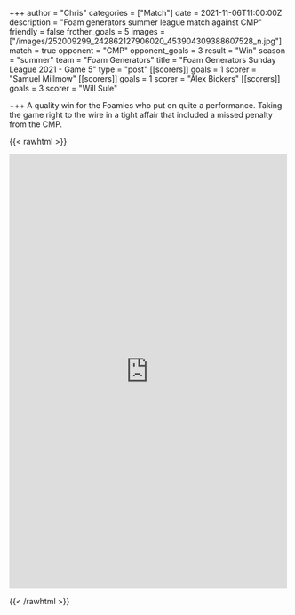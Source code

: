 +++
author = "Chris"
categories = ["Match"]
date = 2021-11-06T11:00:00Z
description = "Foam generators summer league match against CMP"
friendly = false
frother_goals = 5
images = ["/images/252009299_242862127906020_453904309388607528_n.jpg"]
match = true
opponent = "CMP"
opponent_goals = 3
result = "Win"
season = "summer"
team = "Foam Generators"
title = "Foam Generators Sunday League 2021 - Game 5"
type = "post"
[[scorers]]
goals = 1
scorer = "Samuel Millmow"
[[scorers]]
goals = 1
scorer = "Alex Bickers"
[[scorers]]
goals = 3
scorer = "Will Sule"

+++
A quality win for the Foamies who put on quite a performance. Taking the game right to the wire in a tight affair that included a missed penalty from the CMP.

{{< rawhtml >}} <div class="row"><iframe src="https://www.facebook.com/plugins/post.php?href=https%3A%2F%2Fwww.facebook.com%2FNZSundayFootball%2Fposts%2F3515154365377510&show_text=true&width=500" width="500" height="784" style="border:none;overflow:hidden" scrolling="no" frameborder="0" allowfullscreen="true" allow="autoplay; clipboard-write; encrypted-media; picture-in-picture; web-share"></iframe></div>

{{< /rawhtml >}}
